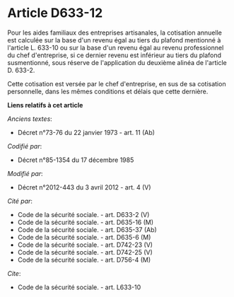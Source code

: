 # Article D633-12

Pour les aides familiaux des entreprises artisanales, la cotisation annuelle est calculée sur la base d'un revenu égal au
tiers du plafond mentionné à l'article L. 633-10 ou sur la base d'un revenu égal au revenu professionnel du chef
d'entreprise, si ce dernier revenu est inférieur au tiers du plafond susmentionné, sous réserve de l'application du deuxième
alinéa de l'article D. 633-2. 

Cette cotisation est versée par le chef d'entreprise, en sus de sa cotisation personnelle, dans les mêmes conditions et
délais que cette dernière.

**Liens relatifs à cet article**

_Anciens textes_:

  - Décret n°73-76 du 22 janvier 1973 - art. 11 (Ab)

_Codifié par_:

  - Décret n°85-1354 du 17 décembre 1985

_Modifié par_:

  - Décret n°2012-443 du 3 avril 2012 - art. 4 (V)

_Cité par_:

  - Code de la sécurité sociale. - art. D633-2 (V)
  - Code de la sécurité sociale. - art. D635-16 (M)
  - Code de la sécurité sociale. - art. D635-37 (Ab)
  - Code de la sécurité sociale. - art. D635-6 (M)
  - Code de la sécurité sociale. - art. D742-23 (V)
  - Code de la sécurité sociale. - art. D742-25 (V)
  - Code de la sécurité sociale. - art. D756-4 (M)

_Cite_:

  - Code de la sécurité sociale. - art. L633-10
